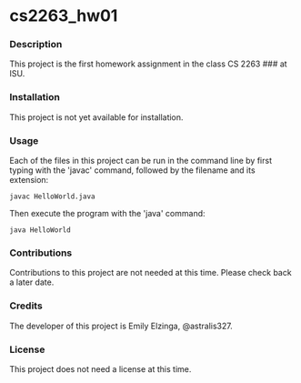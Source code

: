 # cs2263_hw01

### Description

This project is the first homework assignment in the class CS 2263 ### at ISU.

### Installation

This project is not yet available for installation.

### Usage

Each of the files in this project can be run in the command line by first typing with the 'javac' command, followed by the filename and its extension:

    javac HelloWorld.java

Then execute the program with the 'java' command:

    java HelloWorld

### Contributions
Contributions to this project are not needed at this time. Please check back a later date.

### Credits
The developer of this project is Emily Elzinga, @astralis327.

### License
This project does not need a license at this time.
